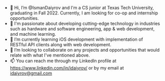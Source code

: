 - 👋 Hi, I’m @IsmanDaiyrov and I'm a CS junior at Texas Tech University, graduating in Fall 2022. Currently, I am looking for co-op and internship opportunities.
- 👀 I'm passionate about developing cutting-edge technology in industries such as hardware and software engineering, app & web development, and machine learning.
- 🌱 I’m currently learning iOS development with implementation of RESTful API clients along with web development.
- 💞️ I’m looking to collaborate on any projects and opportunities that would relate with what I've mentioned above.
- 📫 You can reach me through my LinkedIn profile at https://www.linkedin.com/in/idaiyrov/ or by my email at idaiyrov@gmail.com

<!---
IsmanDaiyrov/IsmanDaiyrov is a ✨ special ✨ repository because its `README.md` (this file) appears on your GitHub profile.
You can click the Preview link to take a look at your changes.
--->
